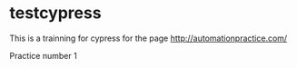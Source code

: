 # testcypress
This is a trainning for cypress for the page http://automationpractice.com/

Practice number 1